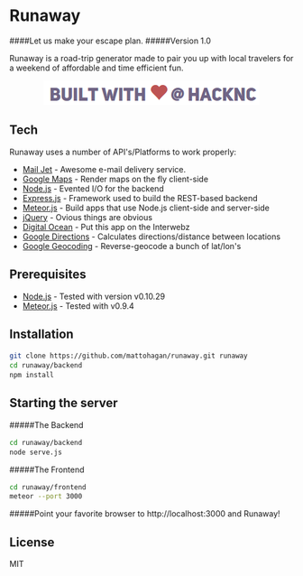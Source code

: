 Runaway 
=========
####Let us make your escape plan.
#####Version 1.0

Runaway is a road-trip generator made to pair you up with local travelers for a weekend of affordable and time efficient fun.

<p align="center">
  <img src="/frontend/public/img/builtWithImage.png"/>
</p>

Tech
--------------

Runaway uses a number of API's/Platforms to work properly:

- [Mail Jet] - Awesome e-mail delivery service. 
- [Google Maps] - Render maps on the fly client-side
- [Node.js] - Evented I/O for the backend
- [Express.js] - Framework used to build the REST-based backend
- [Meteor.js] - Build apps that use Node.js client-side and server-side
- [jQuery] - Ovious things are obvious 
- [Digital Ocean] - Put this app on the Interwebz
- [Google Directions] - Calculates directions/distance between locations
- [Google Geocoding] - Reverse-geocode a bunch of lat/lon's


Prerequisites
--------------
* [Node.js] - Tested with version v0.10.29
* [Meteor.js] - Tested with v0.9.4


Installation
--------------

```sh
git clone https://github.com/mattohagan/runaway.git runaway
cd runaway/backend
npm install
```

Starting the server
--------------
#####The Backend
```sh
cd runaway/backend
node serve.js
```
#####The Frontend
```sh
cd runaway/frontend
meteor --port 3000
```
#####Point your favorite browser to http://localhost:3000 and Runaway!


License
--------------
MIT


[Mail Jet]:http://mailjet.com
[jQuery]:http://jquery.com
[Node.js]:http://nodejs.org
[Express.js]:http://expressjs.com
[Meteor.js]:http://meteor.com
[Digital Ocean]:http://digitalocean.com
[Google Directions]:https://developers.google.com/maps/documentation/directions/
[Google Geocoding]:https://developers.google.com/maps/documentation/geocoding/
[Google Maps]:https://developers.google.com/maps/
